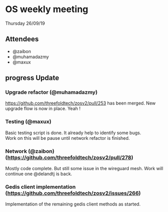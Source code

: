 # OS weekly meeting

Thursday 26/09/19

## Attendees

- @zaibon
- @muhamadazmy
- @maxux

## progress Update

### Upgrade refactor (@muhamadazmy)

https://github.com/threefoldtech/zosv2/pull/253 has been merged. New upgrade flow is now in place. Yeah !

### Testing (@maxux)

Basic testing script is done. It already help to identify some bugs.  
Work on this will be pause until network refactor is finished.

### Network (@zaibon) (https://github.com/threefoldtech/zosv2/pull/278)

Mostly code complete. But still some issue in the wireguard mesh. Work will continue one @delandtj is back.

### Gedis client implementation (https://github.com/threefoldtech/zosv2/issues/266)

Implementation of the remaining gedis client methods as started.
